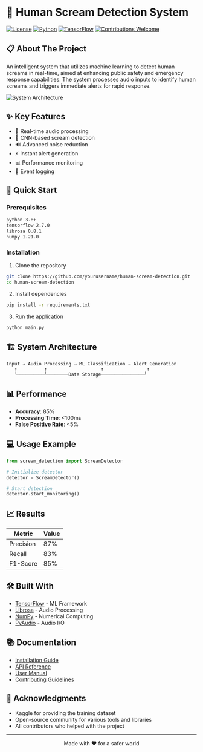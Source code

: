 # 🎯 Human Scream Detection System

[![License](https://img.shields.io/badge/License-MIT-blue.svg)](LICENSE)
[![Python](https://img.shields.io/badge/Python-3.8%2B-blue)](https://www.python.org/)
[![TensorFlow](https://img.shields.io/badge/TensorFlow-2.7.0-orange)](https://tensorflow.org/)
[![Contributions Welcome](https://img.shields.io/badge/contributions-welcome-brightgreen.svg)](CONTRIBUTING.md)

## 📋 About The Project
An intelligent system that utilizes machine learning to detect human screams in real-time, aimed at enhancing public safety and emergency response capabilities. The system processes audio inputs to identify human screams and triggers immediate alerts for rapid response.

![System Architecture](assets/system-architecture.png)

## ✨ Key Features
- 🎤 Real-time audio processing
- 🧠 CNN-based scream detection
- 🔊 Advanced noise reduction
- ⚡ Instant alert generation
- 📊 Performance monitoring
- 📝 Event logging

## 🚀 Quick Start

### Prerequisites
```bash
python 3.8+
tensorflow 2.7.0
librosa 0.8.1
numpy 1.21.0
```

### Installation
1. Clone the repository
```bash
git clone https://github.com/yourusername/human-scream-detection.git
cd human-scream-detection
```

2. Install dependencies
```bash
pip install -r requirements.txt
```

3. Run the application
```bash
python main.py
```

## 🏗️ System Architecture
```
Input → Audio Processing → ML Classification → Alert Generation
   ↑          ↑                    ↑                ↑
   └──────────┴────────Data Storage────────────────┘
```

## 📊 Performance
- **Accuracy**: 85%
- **Processing Time**: <100ms
- **False Positive Rate**: <5%

## 💻 Usage Example
```python
from scream_detection import ScreamDetector

# Initialize detector
detector = ScreamDetector()

# Start detection
detector.start_monitoring()
```

## 📈 Results
| Metric | Value |
|--------|--------|
| Precision | 87% |
| Recall | 83% |
| F1-Score | 85% |

## 🛠️ Built With
- [TensorFlow](https://tensorflow.org/) - ML Framework
- [Librosa](https://librosa.org/) - Audio Processing
- [NumPy](https://numpy.org/) - Numerical Computing
- [PyAudio](http://people.csail.mit.edu/hubert/pyaudio/) - Audio I/O

## 📚 Documentation
- [Installation Guide](docs/installation.md)
- [API Reference](docs/api.md)
- [User Manual](docs/manual.md)
- [Contributing Guidelines](CONTRIBUTING.md)





## 🙏 Acknowledgments
- Kaggle for providing the training dataset
- Open-source community for various tools and libraries
- All contributors who helped with the project



---
<p align="center">
Made with ❤️ for a safer world
</p>
